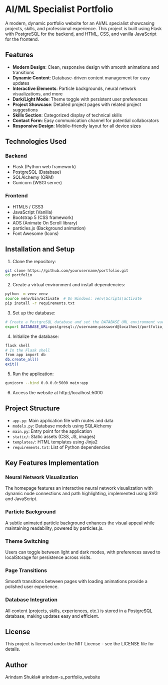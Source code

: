 # AI/ML Specialist Portfolio

A modern, dynamic portfolio website for an AI/ML specialist showcasing projects, skills, and professional experience. This project is built using Flask with PostgreSQL for the backend, and HTML, CSS, and vanilla JavaScript for the frontend.

## Features

- **Modern Design**: Clean, responsive design with smooth animations and transitions
- **Dynamic Content**: Database-driven content management for easy updates
- **Interactive Elements**: Particle backgrounds, neural network visualizations, and more
- **Dark/Light Mode**: Theme toggle with persistent user preferences
- **Project Showcase**: Detailed project pages with related project suggestions
- **Skills Section**: Categorized display of technical skills
- **Contact Form**: Easy communication channel for potential collaborators
- **Responsive Design**: Mobile-friendly layout for all device sizes

## Technologies Used

### Backend
- Flask (Python web framework)
- PostgreSQL (Database)
- SQLAlchemy (ORM)
- Gunicorn (WSGI server)

### Frontend
- HTML5 / CSS3
- JavaScript (Vanilla)
- Bootstrap 5 (CSS framework)
- AOS (Animate On Scroll library)
- particles.js (Background animation)
- Font Awesome (Icons)

## Installation and Setup

1. Clone the repository:
```bash
git clone https://github.com/yourusername/portfolio.git
cd portfolio
```

2. Create a virtual environment and install dependencies:
```bash
python -m venv venv
source venv/bin/activate  # On Windows: venv\Scripts\activate
pip install -r requirements.txt
```

3. Set up the database:
```bash
# Create a PostgreSQL database and set the DATABASE_URL environment variable
export DATABASE_URL=postgresql://username:password@localhost/portfolio_db
```

4. Initialize the database:
```bash
flask shell
# In the Flask shell
from app import db
db.create_all()
exit()
```

5. Run the application:
```bash
gunicorn --bind 0.0.0.0:5000 main:app
```

6. Access the website at http://localhost:5000

## Project Structure

- `app.py`: Main application file with routes and data
- `models.py`: Database models using SQLAlchemy
- `main.py`: Entry point for the application
- `static/`: Static assets (CSS, JS, images)
- `templates/`: HTML templates using Jinja2
- `requirements.txt`: List of Python dependencies

## Key Features Implementation

### Neural Network Visualization
The homepage features an interactive neural network visualization with dynamic node connections and path highlighting, implemented using SVG and JavaScript.

### Particle Background
A subtle animated particle background enhances the visual appeal while maintaining readability, powered by particles.js.

### Theme Switching
Users can toggle between light and dark modes, with preferences saved to localStorage for persistence across visits.

### Page Transitions
Smooth transitions between pages with loading animations provide a polished user experience.

### Database Integration
All content (projects, skills, experiences, etc.) is stored in a PostgreSQL database, making updates easy and efficient.

## License

This project is licensed under the MIT License - see the LICENSE file for details.

## Author

Arindam Shukla# arindam-s_portfolio_website
